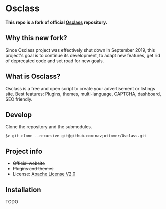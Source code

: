 # Osclass

**This repo is a fork of official [Osclass][original-code] repository.**
## Why this new fork?
Since Osclass project was effectively shut down in September 2019, this project's goal is to continue its development, to adapt new features, get rid of deprecated code and set road for new goals.

## What is Osclass?
Osclass is a free and open script to create your advertisement or listings site. Best features: Plugins,
themes, multi-language, CAPTCHA, dashboard, SEO friendly.

## Develop

Clone the repository and the submodules.

```
$> git clone --recursive git@github.com:navjottomer/Osclass.git
```

## Project info

* ~~Official website~~
* ~~Plugins and themes~~
* License: [Apache License V2.0][license]


## Installation

TODO

[original-code]: https://github.com/osclass/Osclass
[code]: https://github.com/navjottomer/Osclass
[license]: http://www.apache.org/licenses/LICENSE-2.0
